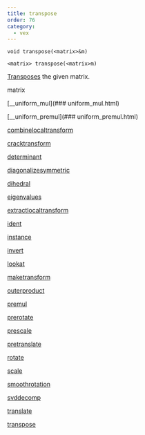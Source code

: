 ```yaml
---
title: transpose
order: 76
category:
  - vex
---
```


`void transpose(<matrix>&m)`

`<matrix> transpose(<matrix>m)`

[Transposes](http://en.wikipedia.org/wiki/Transpose) the given matrix.


matrix

[\_\_uniform\_mul](### uniform_mul.html)

[\_\_uniform\_premul](### uniform_premul.html)

[combinelocaltransform](combinelocaltransform.html)

[cracktransform](cracktransform.html)

[determinant](determinant.html)

[diagonalizesymmetric](diagonalizesymmetric.html)

[dihedral](dihedral.html)

[eigenvalues](eigenvalues.html)

[extractlocaltransform](extractlocaltransform.html)

[ident](ident.html)

[instance](instance.html)

[invert](invert.html)

[lookat](lookat.html)

[maketransform](maketransform.html)

[outerproduct](outerproduct.html)

[premul](premul.html)

[prerotate](prerotate.html)

[prescale](prescale.html)

[pretranslate](pretranslate.html)

[rotate](rotate.html)

[scale](scale.html)

[smoothrotation](smoothrotation.html)

[svddecomp](svddecomp.html)

[translate](translate.html)

[transpose](transpose.html)
